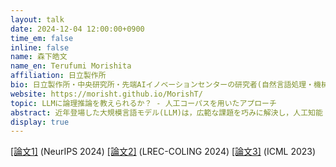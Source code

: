 ```yaml
---
layout: talk
date: 2024-12-04 12:00:00+0900
time_em: false
inline: false
name: 森下皓文
name_en: Terufumi Morishita
affiliation: 日立製作所
bio: 日立製作所・中央研究所・先端AIイノベーションセンターの研究者(自然言語処理・機械学習)です．「LLMに論理推論を教えるためのコーパス生成技術」や「アンサンブル学習の性能を決定づける要因を情報理論的に解明する」というような研究を，行ってきています．それ以前は，東京大学大学院・理学系研究科・物理学専攻にて，村山斉特任教授の元で素粒子物理学を研究していました．「暗黒物質(ダークマター)の候補として超対称性理論が予言する，ウィーノ粒子の探索」というテーマです．
website: https://morisht.github.io/MorishT/
topic: LLMに論理推論を教えられるか？ - 人工コーパスを用いたアプローチ
abstract: 近年登場した大規模言語モデル(LLM)は，広範な課題を巧みに解決し，人工知能「人間のように考える機械」の実現へと道を切り拓きました．しかしながらLLMは，事前学習時に暗記した「知識」の流用によって既存課題はよく解けるものの，「推論」を用いて真に未知なる課題を解くことは苦手とします．例えば「過去年度のコーディング試験は解けるが，最新年度は解けない」「算数の有名問題をそのまま出題すれば解けるが，数字を変えると解けない」等です．これに対して我々は，推論の中でも最も基本的な演繹推論をLLMに教えることを目差し，「演繹推論を模擬したサンプルを大量に自動生成し学習させる」というアプローチを進めてきています．良質なサンプルを用意するため，記号論理学や先行研究での経験的知見に基づく確固たるサンプル設計指針を設け，プログラムによって(=ルールベースで)サンプルを生成します．できあがったサンプル群 - FLDコーパス (Formal Logic Deduction Corpus) - での学習により，最先端のLLM(LLaMA-3.1-70B)の推論能力を向上させることができました．本トークでは，ICML(2023)・LREC-COLING(2024)・NeurIPS(2024)の論文を中心に，このアプローチを紹介します．
display: true
---
```

[[論文1]](https://arxiv.org/abs/2411.12498) (NeurIPS 2024) [[論文2]](https://aclanthology.org/2024.lrec-main.832/) (LREC-COLING 2024) [[論文3]](https://proceedings.mlr.press/v202/morishita23a.html) (ICML 2023)
